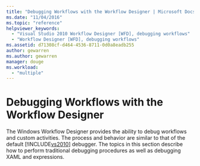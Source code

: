 ```yaml
---
title: "Debugging Workflows with the Workflow Designer | Microsoft Docs"
ms.date: "11/04/2016"
ms.topic: "reference"
helpviewer_keywords: 
  - "Visual Studio 2010 Workflow Designer [WFD], debugging workflows"
  - "Workflow Designer [WFD], debugging workflows"
ms.assetid: d71308cf-d464-4536-8711-0d0a8eadb255
author: gewarren
ms.author: gewarren
manager: douge
ms.workload: 
  - "multiple"
---
```

# Debugging Workflows with the Workflow Designer

The Windows Workflow Designer provides the ability to debug workflows and custom activities. The process and behavior are similar to that of the default [!INCLUDE[vs2010](../misc/includes/vs2010_md.md)] debugger. The topics in this section describe how to perform traditional debugging procedures as well as debugging XAML and expressions.